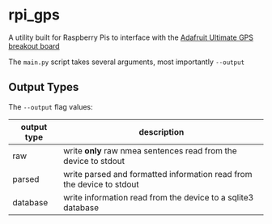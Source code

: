 # rpi_gps

A utility built for Raspberry Pis to interface with the [Adafruit Ultimate GPS breakout board](https://learn.adafruit.com/adafruit-ultimate-gps)

The `main.py` script takes several arguments, most importantly `--output`

## Output Types

The `--output` flag values:

| output type  | description |
|-|-|
| raw | write **only** raw nmea sentences read from the device to stdout |
| parsed | write parsed and formatted information read from the device to stdout |
| database | write information read from the device to a sqlite3 database |

